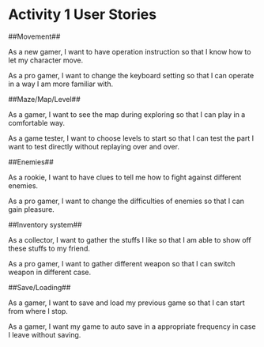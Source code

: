 # Activity 1 User Stories



##Movement##

As a new gamer, I want to have operation instruction so that I know how to let my character move.

As a pro gamer, I want to change the keyboard setting so that I can operate in a way I am more familiar with.

##Maze/Map/Level##

As a gamer, I want to see the map during exploring so that I can play in a comfortable way.

As a game tester, I want to choose levels to start so that I can test the part I want to test directly without replaying over and over.

##Enemies##

As a rookie, I want to have clues to tell me how to fight against different enemies.

As a pro gamer, I want to change the difficulties of enemies so that I can gain pleasure.

##Inventory system##

As a collector, I want to gather the stuffs I like so that I am able to show off these stuffs to my friend.

As a pro gamer, I want to gather different weapon so that I can switch weapon in different case.

##Save/Loading##
	
As a gamer, I want to save and load my previous game so that I can start from where I stop.

As a gamer, I want my game to auto save in a appropriate frequency in case I leave without saving.



